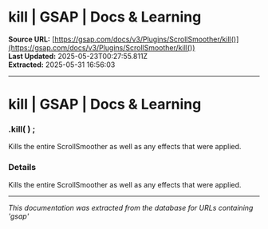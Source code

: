 # kill | GSAP | Docs & Learning

**Source URL:** [https://gsap.com/docs/v3/Plugins/ScrollSmoother/kill()](https://gsap.com/docs/v3/Plugins/ScrollSmoother/kill())  
**Last Updated:** 2025-05-23T00:27:55.811Z  
**Extracted:** 2025-05-31 16:56:03

---

# kill | GSAP | Docs & Learning

### .kill( ) ;

Kills the entire ScrollSmoother as well as any effects that were applied.

### Details[​](#details "Direct link to Details")

Kills the entire ScrollSmoother as well as any effects that were applied.

---

*This documentation was extracted from the database for URLs containing 'gsap'*
